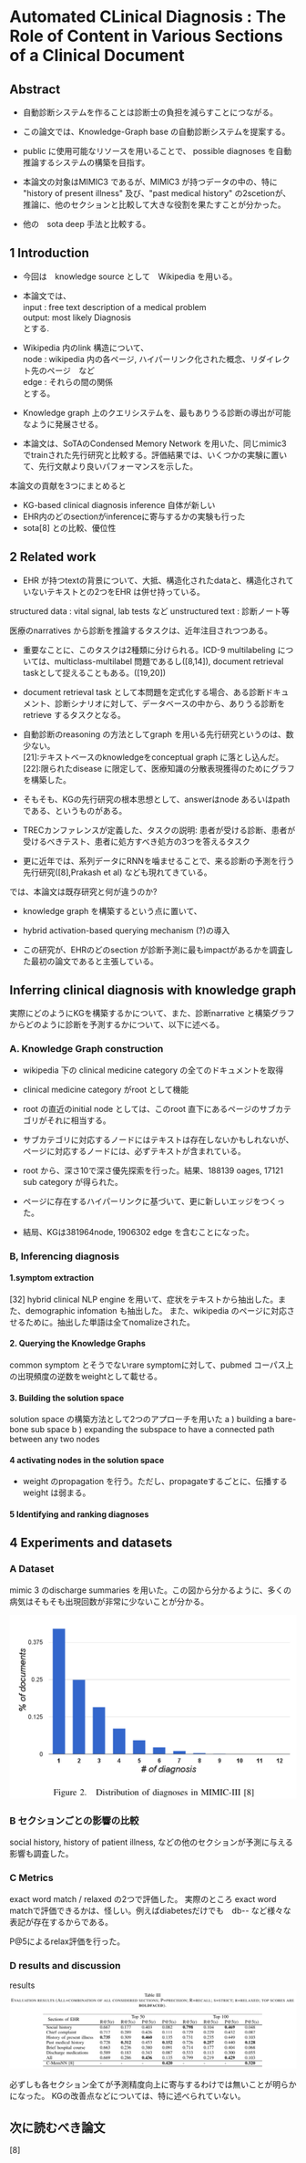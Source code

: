 # Automated CLinical Diagnosis : The Role of Content in Various Sections of a Clinical Document

## Abstract

* 自動診断システムを作ることは診断士の負担を減らすことにつながる。
* この論文では、Knowledge-Graph base の自動診断システムを提案する。
* public に使用可能なリソースを用いることで、 possible diagnoses を自動推論するシステムの構築を目指す。

* 本論文の対象はMIMIC3 であるが、MIMIC3 が持つデータの中の、特に "history of present illness" 及び、"past medical history" の2scetionが、推論に、他のセクションと比較して大きな役割を果たすことが分かった。

* 他の　sota deep 手法と比較する。

## 1 Introduction
 * 今回は　knowledge source として　Wikipedia を用いる。
 * 本論文では、\
   input : free text description of a medical problem　\
   output: most likely Diagnosis \
   とする.

* Wikipedia 内のlink 構造について、 \
  node  : wikipedia 内の各ページ, ハイパーリンク化された概念、リダイレクト先のページ　など　\
  edge : それらの間の関係　\
  とする。

* Knowledge graph 上のクエリシステムを、最もありうる診断の導出が可能なように発展させる。

* 本論文は、SoTAのCondensed Memory Network を用いた、同じmimic3 でtrainされた先行研究と比較する。評価結果では、いくつかの実験に置いて、先行文献より良いパフォーマンスを示した。

本論文の貢献を3つにまとめると

* KG-based clinical diagnosis inference 自体が新しい
* EHR内のどのsectionがinferenceに寄与するかの実験も行った
* sota[8] との比較、優位性

## 2 Related work
 * EHR が持つtextの背景について、大抵、構造化されたdataと、構造化されていないテキストとの2つをEHR は併せ持っている。

  structured data : vital signal, lab tests など
  unstructured text : 診断ノート等

医療のnarratives から診断を推論するタスクは、近年注目されつつある。

 * 重要なことに、このタスクは2種類に分けられる。ICD-9 multilabeling については、multiclass-multilabel 問題であるし([8,14]), document retrieval taskとして捉えることもある。([19,20])

 * document retrieval task として本問題を定式化する場合、ある診断ドキュメント、診断シナリオに対して、データベースの中から、ありうる診断をretrieve するタスクとなる。

 * 自動診断のreasoning の方法としてgraph を用いる先行研究というのは、数少ない。\
   [21]:テキストベースのknowledgeをconceptual graph に落とし込んだ。
   [22]:限られたdisease に限定して、医療知識の分散表現獲得のためにグラフを構築した。

 * そもそも、KGの先行研究の根本思想として、answerはnode あるいはpath である、というものがある。

 * TRECカンファレンスが定義した、タスクの説明: 患者が受ける診断、患者が受けるべきテスト、患者に処方すべき処方の3つを答えるタスク

 * 更に近年では、系列データにRNNを噛ませることで、来る診断の予測を行う先行研究([8],Prakash et al) なども現れてきている。

 では、本論文は既存研究と何が違うのか?

* knowledge graph を構築するという点に置いて、
* hybrid activation-based querying mechanism (?)の導入

* この研究が、EHRのどのsection が診断予測に最もimpactがあるかを調査した最初の論文であると主張している。

## Inferring clinical diagnosis with knowledge graph

実際にどのようにKGを構築するかについて、また、診断narrative と構築グラフからどのように診断を予測するかについて、以下に述べる。

### A. Knowledge Graph construction
* wikipedia 下の clinical medicine category の全てのドキュメントを取得
* clinical medicine category がroot として機能
* root の直近のinitial node としては、このroot 直下にあるページのサブカテゴリがそれに相当する。

* サブカテゴリに対応するノードにはテキストは存在しないかもしれないが、ページに対応するノードには、必ずテキストが含まれている。

* root から、深さ10で深さ優先探索を行った。結果、188139 oages, 17121 sub category  が得られた。

* ページに存在するハイパーリンクに基づいて、更に新しいエッジをつくった。

* 結局、KGは381964node, 1906302 edge を含むことになった。


### B, Inferencing diagnosis
#### 1.symptom extraction
[32] hybrid clinical NLP engine を用いて、症状をテキストから抽出した。また、demographic infomation も抽出した。
また、wikipedia のページに対応させるために。抽出した単語は全てnomalizeされた。

#### 2. Querying the Knowledge Graphs
common symptom とそうでないrare symptomに対して、pubmed コーパス上の出現頻度の逆数をweightとして載せる。

#### 3. Building the solution space
 solution space の構築方法として2つのアプローチを用いた
 a ) building a bare-bone sub space
 b ) expanding the subspace to have a connected path between any two nodes

#### 4 activating nodes in the solution space

* weight のpropagation を行う。ただし、propagateするごとに、伝播するweight は弱まる。

#### 5 Identifying and ranking diagnoses


## 4 Experiments and datasets
### A Dataset
mimic 3 のdischarge summaries を用いた。この図から分かるように、多くの病気はそもそも出現回数が非常に少ないことが分かる。

![diagnoses distribution](img/00033.png)

### B セクションごとの影響の比較
social history, history of patient illness, などの他のセクションが予測に与える影響も調査した。

### C Metrics
 exact word match / relaxed  の2つで評価した。
 実際のところ exact word matchで評価できるかは、怪しい。例えばdiabetesだけでも　db-- など様々な表記が存在するからである。

 P@5によるrelax評価を行った。

### D results and discussion
results
![results](img/00034.png)


必ずしも各セクション全てが予測精度向上に寄与するわけでは無いことが明らかになった。
KGの改善点などについては、特に述べられていない。

## 次に読むべき論文
[8]
